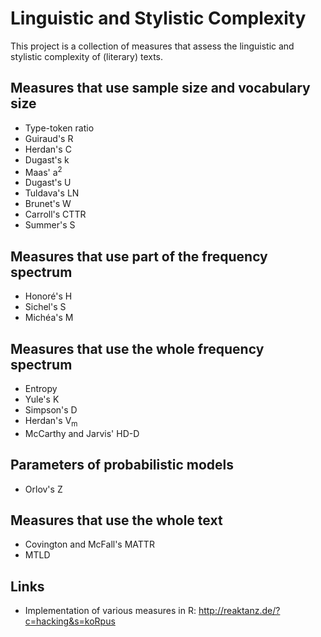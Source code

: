 # Linguistic and Stylistic Complexity #

This project is a collection of measures that assess the linguistic
and stylistic complexity of (literary) texts.

## Measures that use sample size and vocabulary size ##

  * Type-token ratio
  * Guiraud's R
  * Herdan's C
  * Dugast's k
  * Maas' a<sup>2</sup>
  * Dugast's U
  * Tuldava's LN
  * Brunet's W
  * Carroll's CTTR
  * Summer's S

## Measures that use part of the frequency spectrum ##

  * Honoré's H
  * Sichel's S
  * Michéa's M

## Measures that use the whole frequency spectrum ##

  * Entropy
  * Yule's K
  * Simpson's D
  * Herdan's V<sub>m</sub>
  * McCarthy and Jarvis' HD-D

## Parameters of probabilistic models ##

  * Orlov's Z

## Measures that use the whole text ##

  * Covington and McFall's MATTR
  * MTLD

## Links ##

  * Implementation of various measures in R: <http://reaktanz.de/?c=hacking&s=koRpus>

